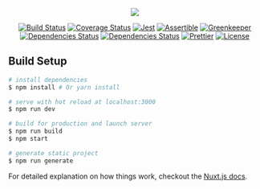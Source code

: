 <p align="center"><img align="center" src="https://i.imgur.com/OLCf1ZY.png"/></p>
<p align="center">
  <a href="https://travis-ci.org/jeffminsungkim/jeffminsungkim.com">
  <img src="https://travis-ci.org/jeffminsungkim/jeffminsungkim.com.svg?branch=master" alt="Build Status"></a>
  <a href="https://codecov.io/gh/jeffminsungkim/jeffminsungkim.com">
  <img src="https://codecov.io/gh/jeffminsungkim/jeffminsungkim.com/branch/master/graph/badge.svg" alt="Coverage Status"></a>
  <a href="https://github.com/facebook/jest">
  <img src="https://img.shields.io/badge/tested_with-jest-99424f.svg" alt="Jest"></a>
  <a href="https://assertible.com/dashboard#/services/b74d5d57-f272-4b5f-bc3c-693adb9ece1a/results">
  <img src="https://assertible.com/apis/b74d5d57-f272-4b5f-bc3c-693adb9ece1a/status?api_token=cNmqW5NUTsRlpr6z" alt="Assertible"></a>
  <a href="https://greenkeeper.io/">
  <img src="https://badges.greenkeeper.io/jeffminsungkim/jeffminsungkim.com.svg" alt="Greenkeeper"></a>
  <a href="https://david-dm.org/jeffminsungkim/jeffminsungkim.com">
  <img src="https://david-dm.org/jeffminsungkim/jeffminsungkim.com/status.svg" alt="Dependencies Status"></a>
  <a href="https://david-dm.org/jeffminsungkim/jeffminsungkim.com?type=dev">
  <img src="https://david-dm.org/jeffminsungkim/jeffminsungkim.com/dev-status.svg" alt="Dependencies Status"/></a>
  <a href="https://github.com/prettier/prettier">
  <img src="https://img.shields.io/badge/code_style-prettier-ff69b4.svg" alt="Prettier"></a>
  <a href="https://github.com/jeffminsungkim/jeffminsungkim.com/blob/master/LICENSE.md">
  <img src="https://img.shields.io/badge/license-MIT-blue.svg" alt="License"></a>
 </p>

## Build Setup


``` bash
# install dependencies
$ npm install # Or yarn install

# serve with hot reload at localhost:3000
$ npm run dev

# build for production and launch server
$ npm run build
$ npm start

# generate static project
$ npm run generate
```

For detailed explanation on how things work, checkout the [Nuxt.js docs](https://github.com/nuxt/nuxt.js).
